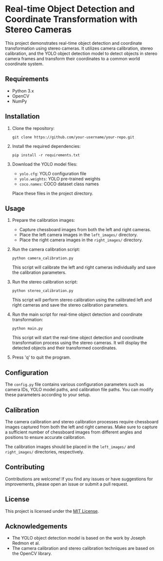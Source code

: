 
# Real-time Object Detection and Coordinate Transformation with Stereo Cameras

This project demonstrates real-time object detection and coordinate transformation using stereo cameras. It utilizes camera calibration, stereo calibration, and the YOLO object detection model to detect objects in stereo camera frames and transform their coordinates to a common world coordinate system.

## Requirements
- Python 3.x
- OpenCV
- NumPy

## Installation
1. Clone the repository:
   ```
   git clone https://github.com/your-username/your-repo.git
   ```

2. Install the required dependencies:
   ```
   pip install -r requirements.txt
   ```

3. Download the YOLO model files:
   - `yolo.cfg`: YOLO configuration file
   - `yolo.weights`: YOLO pre-trained weights
   - `coco.names`: COCO dataset class names

   Place these files in the project directory.

## Usage
1. Prepare the calibration images:
   - Capture chessboard images from both the left and right cameras.
   - Place the left camera images in the `left_images/` directory.
   - Place the right camera images in the `right_images/` directory.

2. Run the camera calibration script:
   ```
   python camera_calibration.py
   ```
   This script will calibrate the left and right cameras individually and save the calibration parameters.

3. Run the stereo calibration script:
   ```
   python stereo_calibration.py
   ```
   This script will perform stereo calibration using the calibrated left and right cameras and save the stereo calibration parameters.

4. Run the main script for real-time object detection and coordinate transformation:
   ```
   python main.py
   ```
   This script will start the real-time object detection and coordinate transformation process using the stereo cameras. It will display the detected objects and their transformed coordinates.

5. Press 'q' to quit the program.

## Configuration
The `config.py` file contains various configuration parameters such as camera IDs, YOLO model paths, and calibration file paths. You can modify these parameters according to your setup.

## Calibration
The camera calibration and stereo calibration processes require chessboard images captured from both the left and right cameras. Make sure to capture a sufficient number of chessboard images from different angles and positions to ensure accurate calibration.

The calibration images should be placed in the `left_images/` and `right_images/` directories, respectively.

## Contributing
Contributions are welcome! If you find any issues or have suggestions for improvements, please open an issue or submit a pull request.

## License
This project is licensed under the [MIT License](LICENSE).

## Acknowledgements
- The YOLO object detection model is based on the work by Joseph Redmon et al.
- The camera calibration and stereo calibration techniques are based on the OpenCV library.

```

